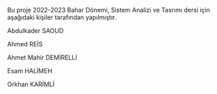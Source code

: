 Bu proje 2022-2023 Bahar Dönemi, Sistem Analizi ve Tasrımı dersi için aşağıdaki kişiler tarafından yapılmıştır.

Abdulkader SAOUD

Ahmed REİS

Ahmet Mahir DEMİRELLİ

Esam HALİMEH

Orkhan KARİMLİ

